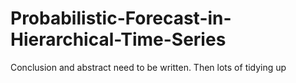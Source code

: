 # Probabilistic-Forecast-in-Hierarchical-Time-Series
Conclusion and abstract need to be written.  Then lots of tidying up

